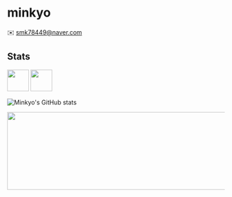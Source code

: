 # minkyo
✉️ smk78449@naver.com

## Stats
<p>
  <img src="https://cdn.jsdelivr.net/gh/devicons/devicon/icons/react/react-original.svg" width="50" height="50"/>
  <img src="https://cdn.jsdelivr.net/gh/devicons/devicon/icons/typescript/typescript-original.svg" width="50" height="50"/>
</p>

![Minkyo's GitHub stats](https://github-readme-stats.vercel.app/api?username=minkyo&show_icons=true&theme=tokyonight)


<a href="https://github.com/devxb/gitanimals">
  <img src="https://render.gitanimals.org/lines/wk1717" width="1000" height="180"/>
</a>
